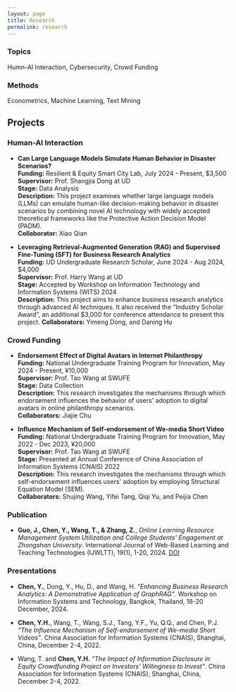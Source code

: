 ```yaml
---
layout: page
title: Research
permalink: research
---
```

### Topics
Humn-AI Interaction, Cybersecurity, Crowd Funding


### Methods

Econometrics, Machine Learning, Text Mining

## Projects

### Human-AI Interaction

- **Can Large Language Models Simulate Human Behavior in Disaster Scenarios?**  
  **Funding:** Resilient & Equity Smart City Lab, July 2024 - Present, $3,500<br>
  **Supervisor:** Prof. Shangjia Dong at UD  
  **Stage:** Data Analysis  
  **Description:** This project examines whether large language models (LLMs) can emulate human-like decision-making behavior in disaster scenarios by combining novel AI technology with widely accepted theoretical frameworks like the Protective Action Decision Model (PADM).  
  **Collaborator:** Xiao Qian

- **Leveraging Retrieval-Augmented Generation (RAG) and Supervised Fine-Tuning (SFT) for Business Research Analytics**  
  **Funding:** UD Undergraduate Research Scholar, June 2024 - Aug 2024, $4,000  
  **Supervisor:** Prof. Harry Wang at UD  
  **Stage:** Accepted by Workshop on Information Technology and Information Systems (WITS) 2024<br>
  **Description:** This project aims to enhance business research analytics through advanced AI techniques. It also received the “Industry Scholar Award”, an additional $3,000 for conference attendance to present this project.
  **Collaborators:** Yimeng Dong, and Daning Hu

### Crowd Funding

  - **Endorsement Effect of Digital Avatars in Internet Philanthropy**  
  **Funding:** National Undergraduate Training Program for Innovation, May 2024 - Present, ¥10,000  
  **Supervisor:** Prof. Tao Wang at SWUFE  
  **Stage:** Data Collection  
  **Description:** This research investigates the mechanisms through which endorsement influences the behavior of users' adoption to digital avatars in online philanthropy scenarios.  
  **Collaborators:** Jiajie Chu

- **Influence Mechanism of Self-endorsement of We-media Short Video**  
  **Funding:** National Undergraduate Training Program for Innovation, May 2022 - Dec 2023, ¥20,000  
  **Supervisor:** Prof. Tao Wang at SWUFE  
  **Stage:** Presented at Annual Conference of China Association of Information Systems (CNAIS) 2022 <br>
  **Description:** This research investigates the mechanisms through which self-endorsement influences users' adoption by employing Structural Equation Model (SEM).  
  **Collaborators:** Shujing Wang, Yifei Tang, Qiqi Yu, and Peijia Chen


### Publication

- **Guo, J., Chen, Y., Wang, T., & Zhang, Z.**, *Online Learning Resource Management System Utilization and College Students' Engagement at Zhongshan University*. International Journal of Web-Based Learning and Teaching Technologies (IJWLTT), 19(1), 1-20, 2024. [DOI](https://www.igi-global.com/article/online-learning-resource-management-system-utilization-and-college-students-engagement-at-zhongshan-university/349236)


### Presentations

- **Chen, Y.**, Dong, Y., Hu, D., and Wang, H. *"Enhancing Business Research Analytics: A Demonstrative Application of GraphRAG"*. Workshop on Information Systems and Technology, Bangkok, Thailand, 18-20 December, 2024.

- **Chen, Y.H.**, Wang, T., Wang, S.J., Tang, Y.F., Yu, Q.Q., and Chen, P.J. *"The Influence Mechanism of Self-endorsement of We-media Short Videos"*. China Association for Information Systems (CNAIS), Shanghai, China, December 2-4, 2022.

- Wang, T. and **Chen, Y.H.** *"The Impact of Information Disclosure in Equity Crowdfunding Project on Investors' Willingness to Invest"*. China Association for Information Systems (CNAIS), Shanghai, China, December 2-4, 2022.



